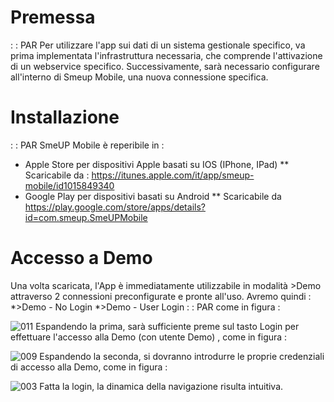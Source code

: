 # Premessa

 :  : PAR
Per utilizzare l'app sui dati di un sistema gestionale specifico, va prima implementata l'infrastruttura necessaria, che comprende l'attivazione di un webservice specifico.
Successivamente, sarà necessario configurare all'interno di Smeup Mobile,  una nuova connessione specifica.


# Installazione
 :  : PAR
SmeUP Mobile è reperibile in  : 

* Apple Store per dispositivi Apple basati su IOS (IPhone, IPad)
** Scaricabile da : https://itunes.apple.com/it/app/smeup-mobile/id1015849340
* Google Play per dispositivi basati su Android
** Scaricabile da https://play.google.com/store/apps/details?id=com.smeup.SmeUPMobile

# Accesso a Demo
Una volta scaricata, l'App è immediatamente utilizzabile in modalità >Demo attraverso 2 connessioni preconfigurate e pronte all'uso.
Avremo quindi   : 
*>Demo - No Login
*>Demo - User Login
 :  : PAR
come in figura  : 


![011](http://localhost:3000/immagini/MOBASE_02/011.png)
Espandendo la prima, sarà sufficiente preme sul tasto Login per effettuare l'accesso alla Demo (con utente Demo) , come in figura  : 

![009](http://localhost:3000/immagini/MOBASE_02/009.png)
Espandendo la seconda, si dovranno introdurre le proprie credenziali di accesso alla Demo, come in figura  : 

![003](http://localhost:3000/immagini/MOBASE_02/003.png)
Fatta la login, la dinamica della navigazione risulta intuitiva.
